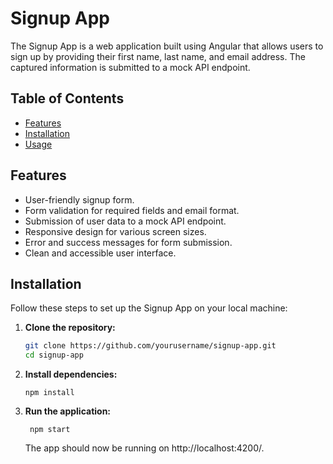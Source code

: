 # Signup App

The Signup App is a web application built using Angular that allows users to sign up by providing their first name, last name, and email address. The captured information is submitted to a mock API endpoint.

## Table of Contents

- [Features](#features)
- [Installation](#installation)
- [Usage](#usage)

## Features

- User-friendly signup form.
- Form validation for required fields and email format.
- Submission of user data to a mock API endpoint.
- Responsive design for various screen sizes.
- Error and success messages for form submission.
- Clean and accessible user interface.

## Installation

Follow these steps to set up the Signup App on your local machine:

1. **Clone the repository:**

   ```bash
   git clone https://github.com/yourusername/signup-app.git
   cd signup-app
   ```

2. **Install dependencies:**

   ```
   npm install
   ```

3. **Run the application:**

   ```
    npm start
   ```

   The app should now be running on http://localhost:4200/.
